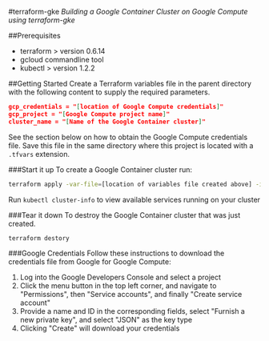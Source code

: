 #terraform-gke
_Building a Google Container Cluster on Google Compute using terraform-gke_

##Prerequisites
* terraform > version 0.6.14
* gcloud commandline tool
* kubectl > version 1.2.2

##Getting Started
Create a Terraform variables file in the parent directory with the following content to supply the required
parameters.
```json
gcp_credentials = "[location of Google Compute credentials]"
gcp_project = "[Google Compute project name]"
cluster_name = "[Name of the Google Container cluster]"
```

See the section below on how to obtain the Google Compute credentials file.
Save this file in the same directory where this project is located with a `.tfvars` extension.

###Start it up
To create a Google Container cluster run:
```bash
terraform apply -var-file=[location of variables file created above] -input=false -refresh=false ./
```

Run `kubectl cluster-info` to view available services running on your cluster

###Tear it down
To destroy the Google Container cluster that was just created.
```bash
terraform destory
```

###Google Credentials
Follow these instructions to download the credentials file from Google for Google Compute:
1.  Log into the Google Developers Console and select a project
2.  Click the menu button in the top left corner, and navigate to "Permissions", then "Service accounts", and finally "Create service account"
3.  Provide a name and ID in the corresponding fields, select "Furnish a new private key", and select "JSON" as the key type
4.  Clicking "Create" will download your credentials
